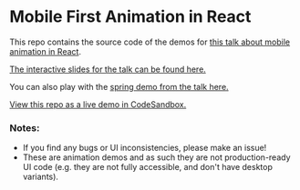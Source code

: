 # Mobile First Animation in React

This repo contains the source code of the demos for [this talk about mobile animation in React](https://www.youtube.com/watch?v=JDDxR1a15Yo&feature=youtu.be&t=10664
). 

[The interactive slides for the talk can be found here.](http://mobile-first-animation.netlify.com)

You can also play with the [spring demo from the talk here.](https://spring-playground.netlify.com/)

[View this repo as a live demo in CodeSandbox.](https://codesandbox.io/s/github/aholachek/mobile-first-animation)


### Notes:

- If you find any bugs or UI inconsistencies, please make an issue!
- These are animation demos and as such they are not production-ready UI code (e.g. they are not fully accessible, and don't have desktop variants).
